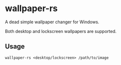 # wallpaper-rs

A dead simple wallpaper changer for Windows.

Both desktop and lockscreen wallpapers are supported.

## Usage

```
wallpaper-rs <desktop/lockscreen> /path/to/image
```
